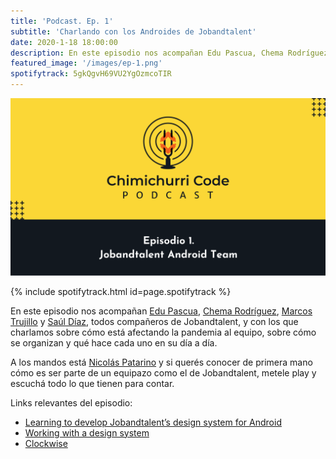 ```yaml
---
title: 'Podcast. Ep. 1'
subtitle: 'Charlando con los Androides de Jobandtalent'
date: 2020-1-18 18:00:00
description: En este episodio nos acompañan Edu Pascua, Chema Rodríguez, Marcos Trujillo y Saúl Díaz, todos compañeros de Jobandtalent.
featured_image: '/images/ep-1.png'
spotifytrack: 5gkQgvH69VU2YgOzmcoTIR
---
```


![](/images/ep-1.png)

{% include spotifytrack.html id=page.spotifytrack %}

En este episodio nos acompañan [Edu Pascua](https://twitter.com/), [Chema Rodríguez](https://twitter.com/durbon), 
[Marcos Trujillo](https://twitter.com/Aracem) y [Saúl Díaz](https://twitter.com/sefford), todos compañeros de Jobandtalent, y con los que charlamos sobre cómo está afectando la pandemia al equipo, sobre cómo se organizan y qué hace cada uno en su día a día.

A los mandos está [Nicolás Patarino](https://twitter.com/npatarino) y si querés conocer de primera mano cómo es ser parte de un equipazo como el de Jobandtalent, metele play y escuchá todo lo que tienen para contar.

Links relevantes del episodio:

* [Learning to develop Jobandtalent’s design system for Android](https://jobandtalent.engineering/learning-to-develop-jobandtalents-design-system-for-android-54160a571d7b)
* [Working with a design system](https://jobandtalent.engineering/https-medium-com-aracem-working-with-a-design-system-f426be09c470)
* [Clockwise](https://www.getclockwise.com/)


